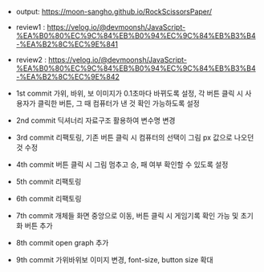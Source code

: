 * output: https://moon-sangho.github.io/RockScissorsPaper/

* review1 : https://velog.io/@devmoonsh/JavaScript-%EA%B0%80%EC%9C%84%EB%B0%94%EC%9C%84%EB%B3%B4-%EA%B2%8C%EC%9E%841
* review2 : https://velog.io/@devmoonsh/JavaScript-%EA%B0%80%EC%9C%84%EB%B0%94%EC%9C%84%EB%B3%B4-%EA%B2%8C%EC%9E%842

* 1st commit
  가위, 바위, 보 이미지가 0.1초마다 바뀌도록 설정,
  각 버튼 클릭 시 사용자가 클릭한 버튼, 그 때 컴퓨터가 낸 것 확인 가능하도록 설정

* 2nd commit
  딕셔너리 자료구조 활용하여 변수명 변경

* 3rd commit
  리팩토링, 기존 버튼 클릭 시 컴퓨터의 선택이 그림 px 값으로 나오던 것 수정 
  
* 4th commit
  버튼 클릭 시 그림 멈추고 승, 패 여부 확인할 수 있도록 설정

* 5th commit
  리팩토링

* 6th commit
  리팩토링

* 7th commit
  개체들 화면 중앙으로 이동, 버튼 클릭 시 게임기록 확인 가능 및 초기화 버튼 추가  

* 8th commit
  open graph 추가

* 9th commit
  가위바위보 이미지 변경,
  font-size, button size 확대